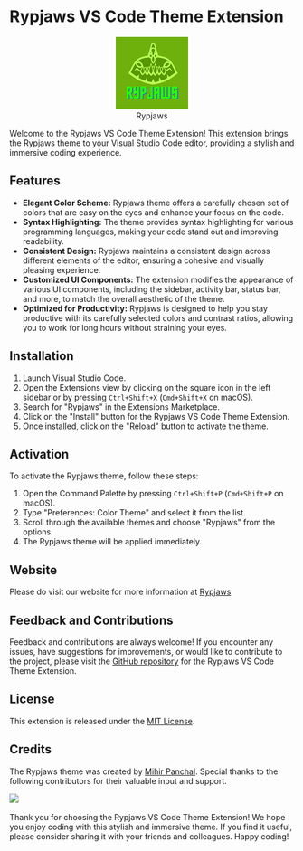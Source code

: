 # Rypjaws VS Code Theme Extension

<p align="center">
<img src="assets/RypJaws.png" alt="Rypjaws VS Code Theme">
  <br>
  Rypjaws
</p>
Welcome to the Rypjaws VS Code Theme Extension! This extension brings the Rypjaws theme to your Visual Studio Code editor, providing a stylish and immersive coding experience.

## Features

- **Elegant Color Scheme:** Rypjaws theme offers a carefully chosen set of colors that are easy on the eyes and enhance your focus on the code.
- **Syntax Highlighting:** The theme provides syntax highlighting for various programming languages, making your code stand out and improving readability.
- **Consistent Design:** Rypjaws maintains a consistent design across different elements of the editor, ensuring a cohesive and visually pleasing experience.
- **Customized UI Components:** The extension modifies the appearance of various UI components, including the sidebar, activity bar, status bar, and more, to match the overall aesthetic of the theme.
- **Optimized for Productivity:** Rypjaws is designed to help you stay productive with its carefully selected colors and contrast ratios, allowing you to work for long hours without straining your eyes.

## Installation

1. Launch Visual Studio Code.
2. Open the Extensions view by clicking on the square icon in the left sidebar or by pressing `Ctrl+Shift+X` (`Cmd+Shift+X` on macOS).
3. Search for "Rypjaws" in the Extensions Marketplace.
4. Click on the "Install" button for the Rypjaws VS Code Theme Extension.
5. Once installed, click on the "Reload" button to activate the theme.

## Activation

To activate the Rypjaws theme, follow these steps:

1. Open the Command Palette by pressing `Ctrl+Shift+P` (`Cmd+Shift+P` on macOS).
2. Type "Preferences: Color Theme" and select it from the list.
3. Scroll through the available themes and choose "Rypjaws" from the options.
4. The Rypjaws theme will be applied immediately.

## Website 
Please do visit our website for more information at [Rypjaws](https://rypjaws.netlify.app/)

## Feedback and Contributions

Feedback and contributions are always welcome! If you encounter any issues, have suggestions for improvements, or would like to contribute to the project, please visit the [GitHub repository](https://github.com/MihirRajeshPanchal/rypjaws) for the Rypjaws VS Code Theme Extension.

## License

This extension is released under the [MIT License](LICENSE).

## Credits

The Rypjaws theme was created by [Mihir Panchal](https://github.com/MihirRajeshPanchal). Special thanks to the following contributors for their valuable input and support.

<p align="start">
<a  href="https://github.com/MihirRajeshPanchal/rypjaws/graphs/contributors">
  <img src="https://contrib.rocks/image?repo=MihirRajeshPanchal/rypjaws"/>
</a>
</p>
Thank you for choosing the Rypjaws VS Code Theme Extension! We hope you enjoy coding with this stylish and immersive theme. If you find it useful, please consider sharing it with your friends and colleagues. Happy coding!
